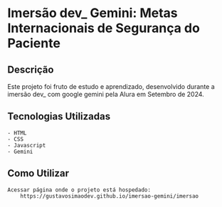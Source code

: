 # Imersão dev_ Gemini: Metas Internacionais de Segurança do Paciente

## Descrição
Este projeto foi fruto de estudo e aprendizado, desenvolvido durante a imersão dev_ com google gemini pela Alura em Setembro de 2024.

## Tecnologias Utilizadas
    - HTML
    - CSS
    - Javascript
    - Gemini
    
## Como Utilizar
    Acessar página onde o projeto está hospedado:
        https://gustavosimaodev.github.io/imersao-gemini/imersao
    

